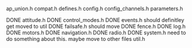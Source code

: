 ap_union.h
compat.h
defines.h
config.h
config_channels.h
parameters.h

DONE attitude.h
DONE control_modes.h
DONE events.h
should definitley get moved to util DONE failsafe.h
should move DONE fence.h
DONE log.h
DONE motors.h
DONE navigation.h
DONE radio.h
DONE system.h
need to do something about this. maybe move to other files util.h
